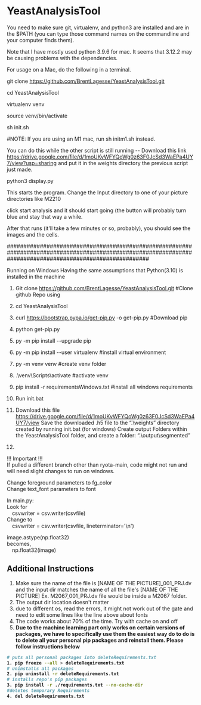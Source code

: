 # YeastAnalysisTool

You need to make sure git, virtualenv, and python3 are installed and are in the $PATH (you can type those command names on the commandline and your computer finds them).

Note that I have mostly used python 3.9.6 for mac.  It seems that 3.12.2 may be causing problems with the dependencies.



For usage on a Mac, do the following in a terminal.


git clone https://github.com/BrentLagesse/YeastAnalysisTool.git

cd YeastAnalysisTool

virtualenv venv

source venv/bin/activate

sh init.sh

#NOTE:  If you are using an M1 mac, run sh initm1.sh instead.  

You can do this while the other script is still running -- Download this link https://drive.google.com/file/d/1moUKvWFYQoWg0z63F0JcSd3WaEPa4UY7/view?usp=sharing and put it in the weights directory the previous script just made.

python3 display.py 

This starts the program.  Change the Input directory to one of your picture directories like M2210

click start analysis and it should start going (the button will probably turn blue and stay that way a while. 

After that runs (it'll take a few minutes or so, probably), you should see the images and the cells.  

###########################################################################################################################################################

Running on Windows
Having the same assumptions that Python(3.10) is installed in the machine

1. Git clone https://github.com/BrentLagesse/YeastAnalysisTool.git  #Clone github Repo using

2. cd YeastAnalysisTool

3. curl https://bootstrap.pypa.io/get-pip.py -o get-pip.py          #Download pip

4. python get-pip.py

5. py -m pip install --upgrade pip

6. py -m pip install --user virtualenv                              #install virtual environment

7. py -m venv venv                                                  #create venv folder

8. .\venv\Scripts\activate                                          #activate venv

9. pip install -r requirementsWindows.txt                           #install all windows requirements

10. Run init.bat

11. Download this file https://drive.google.com/file/d/1moUKvWFYQoWg0z63F0JcSd3WaEPa4UY7/view
Save the downloaded .h5 file to the “.\weights” directory created by running init.bat (for windows)
Create output Folders within the YeastAnalysisTool folder, and create a folder:  “.\output\segmented”

12. 
!!! Important !!!<br/>
If pulled a different branch other than ryota-main, code might not run and will need slight changes to run on windows. <br/>

Change foreground parameters to fg_color<br/>
Change text_font parameters to font<br/>

In main.py: <br/>
Look for<br/>
&emsp;csvwriter = csv.writer(csvfile)<br/>
Change to <br/>
&emsp;csvwriter = csv.writer(csvfile, lineterminator='\n')<br/>

image.astype(np.float32)<br/>
becomes,<br/>
&emsp;np.float32(image)

## Additional Instructions
1. Make sure the name of the file is [NAME OF THE PICTURE]_001_PRJ.dv and the input dir matches the name of all the file's [NAME OF THE PICTURE] Ex. M2067_001_PRJ.dv file would be inside a M2067 folder.
2. The output dir location doesn't matter
3. due to different os, read the errors, it might not work out of the gate and need to edit some lines like the line above about fonts
4. The code works about 70% of the time. Try with cache on and off
5. <b> Due to the machine learning part only works on certain versions of packages, we have to specifically use them <b> the easiest way do to do is to delete all your personal pip packages and reinstall them. Please follow instructions below

```bash
# puts all personal packages into deleteRequirements.txt
1. pip freeze --all > deleteRequirements.txt
# uninstalls all packages
2. pip uninstall -r deleteRequirements.txt
# installs repo's pip packages
3. pip install -r ./requirements.txt --no-cache-dir
#deletes temporary Requirements
4. del deleteRequirements.txt
```
